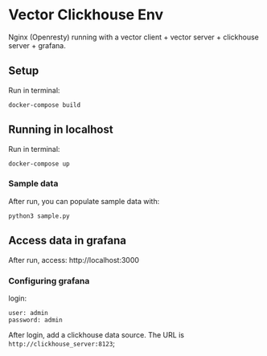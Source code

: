 # Vector Clickhouse Env

Nginx (Openresty) running with a vector client + vector server + clickhouse server + grafana.

## Setup
Run in terminal:
```
docker-compose build
```

## Running in localhost
Run in terminal:
```
docker-compose up
```

### Sample data
After run, you can populate sample data with:
```
python3 sample.py
```

## Access data in grafana
After run, access: http://localhost:3000

### Configuring grafana
login:
```
user: admin
password: admin
```

After login, add a clickhouse data source.
The URL is `http://clickhouse_server:8123`;
